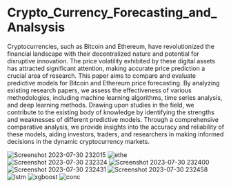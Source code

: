 # Crypto_Currency_Forecasting_and_Analsysis

Cryptocurrencies, such as Bitcoin and Ethereum, have revolutionized the 
financial landscape with their decentralized nature and potential for disruptive innovation. 
The price volatility exhibited by these digital assets has attracted significant attention, 
making accurate price prediction a crucial area of research. This paper aims to compare 
and evaluate predictive models for Bitcoin and Ethereum price forecasting. By analyzing 
existing research papers, we assess the effectiveness of various methodologies, 
including machine learning algorithms, time series analysis, and deep learning methods. 
Drawing upon studies in the field, we contribute to the existing body of knowledge by 
identifying the strengths and weaknesses of different predictive models. Through a 
comprehensive comparative analysis, we provide insights into the accuracy and 
reliability of these models, aiding investors, traders, and researchers in making informed 
decisions in the dynamic cryptocurrency markets.

![Screenshot 2023-07-30 232015](https://github.com/codeforever200/Crypto_Currency_Forecasting_and_Analsysis/assets/57805586/b72e6b22-eb57-4f0f-93ae-1d4cd2372fc3)
![ethe](https://github.com/codeforever200/Crypto_Currency_Forecasting_and_Analsysis/assets/57805586/feb79c9f-c6b2-4842-8511-b4cb0a0f75b9)
![Screenshot 2023-07-30 232324](https://github.com/codeforever200/Crypto_Currency_Forecasting_and_Analsysis/assets/57805586/921e9118-e911-419b-8ace-9fb8ff806365)
![Screenshot 2023-07-30 232400](https://github.com/codeforever200/Crypto_Currency_Forecasting_and_Analsysis/assets/57805586/f9d22541-5e09-4b9a-91d5-4ac94b9fa56a)
![Screenshot 2023-07-30 232431](https://github.com/codeforever200/Crypto_Currency_Forecasting_and_Analsysis/assets/57805586/fd519568-c634-4a4f-b0b4-cc3065abea68)
![Screenshot 2023-07-30 232458](https://github.com/codeforever200/Crypto_Currency_Forecasting_and_Analsysis/assets/57805586/64306d02-d24a-45cd-813a-7bc0960ca967)
![lstm](https://github.com/codeforever200/Crypto_Currency_Forecasting_and_Analsysis/assets/57805586/3e567294-78f3-4066-a42d-5e6c31c1be39)
![xgboost](https://github.com/codeforever200/Crypto_Currency_Forecasting_and_Analsysis/assets/57805586/f71711e6-206c-4b5e-98cb-14e1976a58b9)
![conc](https://github.com/codeforever200/Crypto_Currency_Forecasting_and_Analsysis/assets/57805586/45cc5a76-38fd-4cb7-9d3f-5a0bcce5b3b3)
